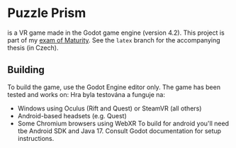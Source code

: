 # Puzzle Prism
is a VR game made in the Godot game engine (version 4.2).
This project is part of my [exam of Maturity](https://en.wikipedia.org/wiki/Matura). See the `latex` branch for the accompanying thesis (in Czech).

## Building
To build the game, use the Godot Engine editor only.
The game has been tested and works on:
Hra byla testována a funguje na:
- Windows using Oculus (Rift and Quest) or SteamVR (all others)
- Android-based headsets (e.g. Quest)
- Some Chromium browsers using WebXR
To build for android you'll need tbe Android SDK and Java 17. Consult Godot documentation for setup instructions.
